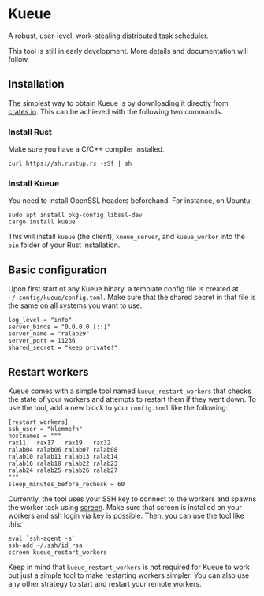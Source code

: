 # Kueue

A robust, user-level, work-stealing distributed task scheduler.

This tool is still in early development. More details and documentation will follow.

## Installation

The simplest way to obtain Kueue is by downloading it directly from [crates.io](https://crates.io/crates/kueue).
This can be achieved with the following two commands.

### Install Rust

Make sure you have a C/C++ compiler installed.

    curl https://sh.rustup.rs -sSf | sh

### Install Kueue

You need to install OpenSSL headers beforehand. For instance, on Ubuntu:

    sudo apt install pkg-config libssl-dev
    cargo install kueue

This will install `kueue` (the client), `kueue_server`, and `kueue_worker` into the `bin` folder of your Rust installation.

## Basic configuration

Upon first start of any Kueue binary, a template config file is created at `~/.config/kueue/config.toml`.
Make sure that the shared secret in that file is the same on all systems you want to use.

    log_level = "info"
    server_binds = "0.0.0.0 [::]"
    server_name = "ralab29"
    server_port = 11236
    shared_secret = "keep private!"

## Restart workers

Kueue comes with a simple tool named `kueue_restart_workers` that checks the state of your workers and attempts to restart them if they went down.
To use the tool, add a new block to your `config.toml` like the following:

    [restart_workers]
    ssh_user = "klemmefn"
    hostnames = """
    rax11   rax17   rax19   rax32
    ralab04 ralab06 ralab07 ralab08
    ralab10 ralab11 ralab13 ralab14
    ralab16 ralab18 ralab22 ralab23
    ralab24 ralab25 ralab26 ralab27
    """
    sleep_minutes_before_recheck = 60

Currently, the tool uses your SSH key to connect to the workers and spawns the worker task using [screen](https://linux.die.net/man/1/screen). Make sure that screen is installed on your workers and ssh login via key is possible. Then, you can use the tool like this:

    eval `ssh-agent -s`
    ssh-add ~/.ssh/id_rsa
    screen kueue_restart_workers

Keep in mind that `kueue_restart_workers` is not required for Kueue to work but just a simple tool to make restarting workers simpler. You can also use any other strategy to start and restart your remote workers.
